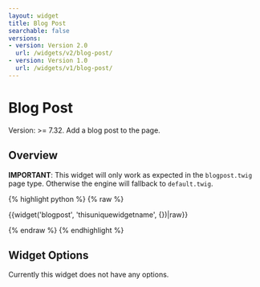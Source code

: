 ```yaml
---
layout: widget
title: Blog Post
searchable: false
versions:
- version: Version 2.0
  url: /widgets/v2/blog-post/
- version: Version 1.0
  url: /widgets/v1/blog-post/
---
```


# Blog Post

Version: >= 7.32. Add a blog post to the page.

## Overview

**IMPORTANT**: This widget will only work as expected in the `blogpost.twig` page type. Otherwise the engine will fallback to `default.twig`.

{% highlight python %}
{% raw %}

{{widget('blogpost', 'thisuniquewidgetname', {})|raw}}

{% endraw %}
{% endhighlight %}

## Widget Options

Currently this widget does not have any options.
